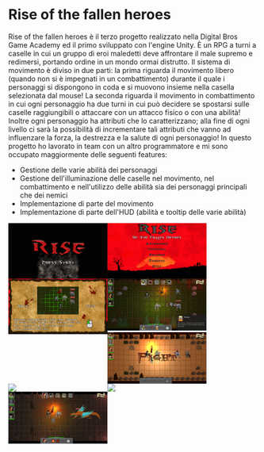 # Rise of the fallen heroes
Rise of the fallen heroes è il terzo progetto realizzato nella Digital Bros Game Academy ed il primo sviluppato con l'engine Unity.
È un RPG a turni a caselle in cui un gruppo di eroi maledetti deve affrontare il male supremo e redimersi, portando ordine in un mondo ormai distrutto.
Il sistema di movimento è diviso in due parti: la prima riguarda il movimento libero (quando non si è impegnati in un combattimento) durante il quale i personaggi si dispongono in coda e si muovono insieme nella casella selezionata dal mouse! La seconda riguarda il movimento in combattimento in cui ogni personaggio ha due turni in cui può decidere se spostarsi sulle caselle raggiungibili o attaccare con un attacco fisico o con una abilità!
Inoltre ogni personaggio ha attributi che lo caratterizzano; alla fine di ogni livello ci sarà la possibilità di incrementare tali attributi che vanno ad influenzare la forza, la destrezza e la salute di ogni personaggio!
In questo progetto ho lavorato in team con un altro programmatore e mi sono occupato maggiormente delle seguenti features:
- Gestione delle varie abilità dei personaggi
- Gestione dell'illuminazione delle caselle nel movimento, nel combattimento e nell'utilizzo delle abilità sia dei personaggi principali che dei nemici
- Implementazione di parte del movimento
- Implementazione di parte dell'HUD (abilità e tooltip delle varie abilità)

<img align="left" width="200" src="Marketing/RiseStart.PNG">
<img align="left" width="200" src="Marketing/RiseMenu.PNG">
<img align="left" width="200" src="Marketing/RiseTutorial.PNG">
<img width="200" src="Marketing/Ability.PNG">
<img align="left" width="200" src="Marketing/Fight.PNG">
<img align="left" width="200" src="Marketing/Map.PNG">
<img align="left" width="200" src="Marketing/LevelUp.PNG">
<img width="200" src="Marketing/Dragon.PNG">
